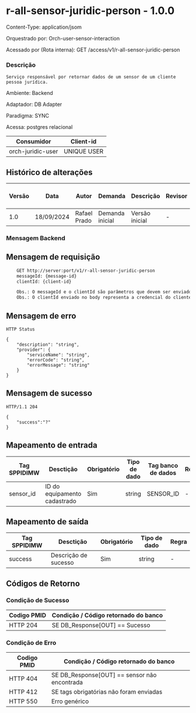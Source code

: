 # r-all-sensor-juridic-person - 1.0.0

Content-Type: application/jsom

Orquestrado por: Orch-user-sensor-interaction

Acessado por (Rota interna): GET /access/v1/r-all-sensor-juridic-person

### Descrição
    Serviço responsável por retornar dados de um sensor de um cliente pessoa jurídica.

Ambiente: Backend

Adaptador: DB Adapter

Paradigma: SYNC

Acessa: postgres relacional

|    Consumidor    |  Client-id  | 
|------------------|-------------|
| orch-juridic-user | UNIQUE USER |

## Histórico de alterações
| Versão |    Data    |     Autor    |     Demanda     |    Descrição   | Revisor | Entrega em UAT |
|--------|------------|--------------|-----------------|----------------|---------|----------------|
| 1.0    | 18/09/2024 | Rafael Prado | Demanda inicial | Versão inicial | -       | -              |

### Mensagem Backend

## Mensagem de requisição

```bash
    GET http://server:port/v1/r-all-sensor-juridic-person
    messageId: {message-id}
    clientId: {client-id}

    Obs.: O messageId e o clientId são parâmetros que devem ser enviado no Header Http.
    Obs.: O clientId enviado no body representa a credencial do cliente.
```

## Mensagem de erro

```
HTTP Status

{
    "description": "string",
    "provider": {
        "serviceName": "string",
        "errorCode": "string",
        "errorMessage": "string"
    }
}
```

## Mensagem de sucesso

```
HTTP/1.1 204

{
    "success":"?"
}
```


## Mapeamento de entrada

|        Tag SPPIDIMW         |                  Desctição                 |     Obrigatório    |     Tipo de dado     |        Tag banco de dados       | Regra |
|-----------------------------|--------------------------------------------|--------------------|----------------------|---------------------------------|-------|
| sensor_id                   | ID do equipamento cadastrado               | Sim                |  string              |  SENSOR_ID                      | -     |


## Mapeamento de saída

|        Tag SPPIDIMW         |              Desctição             |     Obrigatório    |     Tipo de dado     |  Regra |
|-----------------------------|------------------------------------|--------------------|----------------------|--------|
| success                     | Descrição de sucesso               | Sim                |  string              |  -     |




## Códigos de Retorno
### Condição de Sucesso

| Codigo PMID | Condição / Código retornado do banco  |
|-------------|---------------------------------------|
| HTTP 204	  | SE DB_Response[OUT] == Sucesso        |

### Condição de Erro

| Codigo PMID |         Condição / Código retornado do banco          |
|-------------|-------------------------------------------------------|
| HTTP 404	  | SE DB_Response[OUT] == sensor não encontrada          |
| HTTP 412	  | SE tags obrigatórias não foram enviadas               |
| HTTP 550	  | Erro genérico                                         |



